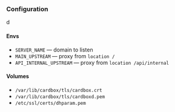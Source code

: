 ### Configuration
d
#### Envs

- `SERVER_NAME` — domain to listen
- `MAIN_UPSTREAM` — proxy from `location /`
- `API_INTERNAL_UPSTREAM` — proxy from `location /api/internal`

#### Volumes

- `/var/lib/cardbox/tls/cardbox.crt`
- `/var/lib/cardbox/tls/cardboxd.pem`
- `/etc/ssl/certs/dhparam.pem`
